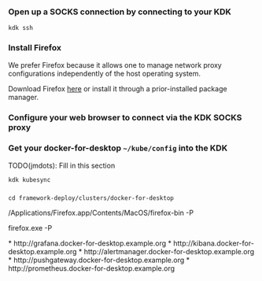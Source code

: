 ### Open up a SOCKS connection by connecting to your KDK

```
kdk ssh
```

### Install Firefox

We prefer Firefox because it allows one to manage network proxy configurations independently of the host operating
system.

Download Firefox [here](https://www.mozilla.org/en-US/firefox/new/) or install
it through a prior-installed package manager.


### Configure your web browser to connect via the KDK SOCKS proxy



### Get your docker-for-desktop `~/kube/config` into the KDK

TODO(jmdots): Fill in this section

```
kdk kubesync
```

### 

```
cd framework-deploy/clusters/docker-for-desktop

```

/Applications/Firefox.app/Contents/MacOS/firefox-bin -P

firefox.exe -P


<div hidden comment>$ kubectl get ing| grep -v HOSTS| awk '{print "http://" $2}'</div>
* http://grafana.docker-for-desktop.example.org
* http://kibana.docker-for-desktop.example.org
* http://alertmanager.docker-for-desktop.example.org
* http://pushgateway.docker-for-desktop.example.org
* http://prometheus.docker-for-desktop.example.org

